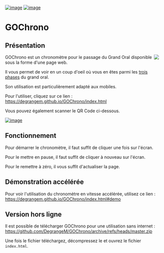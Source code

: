 <a href="https://degrangem.github.io/GOChrono/index.html">![image](https://user-images.githubusercontent.com/53106394/165280540-e1b2524b-aaa3-4665-a6c1-cd61dcf78558.png)</a>
<a href="https://github.com/DegrangeM/GOChrono/archive/refs/heads/master.zip">![image](https://user-images.githubusercontent.com/53106394/165281468-78365b2c-bd0e-4811-b766-c01de9020454.png)</a>

# GOChrono

## Présentation

<img src="https://user-images.githubusercontent.com/53106394/165129622-2260f9eb-1972-4be3-97ae-37e2696dcea1.png" align="right" />

GOChrono est un chronomètre pour le passage du Grand Oral disponible sous la forme d'une page web.

Il vous permet de voir en un coup d'oeil où vous en êtes parmi les [trois phases](https://www.education.gouv.fr/reussir-au-lycee/baccalaureat-comment-se-passe-le-grand-oral-100028) du grand oral.


Son utilisation est particulièrement adapté aux mobiles.

Pour l'utiliser, cliquez sur ce lien : https://degrangem.github.io/GOChrono/index.html

Vous pouvez également scanner le QR Code ci-dessous.

<a href="https://degrangem.github.io/GOChrono/index.html">![image](https://user-images.githubusercontent.com/53106394/165129941-4e6924ad-737a-43d5-94c4-cf977f277202.png)</a>

## Fonctionnement

Pour démarrer le chronomètre, il faut suffit de cliquer une fois sur l'écran.

Pour le mettre en pause, il faut suffit de cliquer à nouveau sur l'écran.

Pour le remettre à zéro, il vous suffit d'actualiser la page.

## Démonstration accélérée

Pour voir l'utilisation du chronomètre en vitesse accélérée, utilisez ce lien : https://degrangem.github.io/GOChrono/index.html#demo

## Version hors ligne

Il est possible de télécharger GOChrono pour une utilisation sans internet : https://github.com/DegrangeM/GOChrono/archive/refs/heads/master.zip

Une fois le fichier téléchargez, décompressez le et ouvrez le fichier `index.html`.
